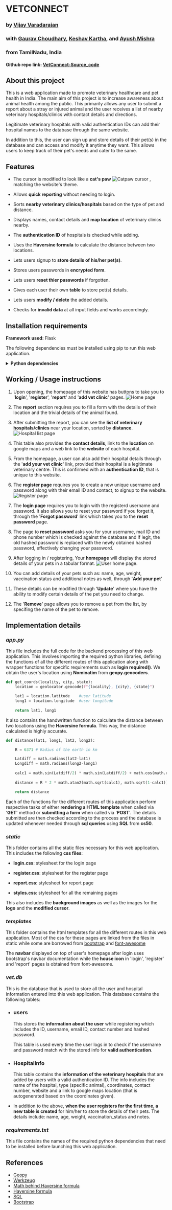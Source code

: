 # VETCONNECT
### by [Vijay Varadarajan](https://github.com/vijay-varadarajan)
### with [Gaurav Choudhary](https://github.com/Gaurav-Choudhary2113), [Keshav Kartha](https://github.com/KeshavKartha),  and [Ayush Mishra](https://github.com/Ayush-07-Mishra)
### from TamilNadu, India

#### Github repo link: [VetConnect-Source_code](https://github.com/vijay-varadarajan/VetConnect)

## About this project
This is a web application made to promote veterinary healthcare and pet health in India. The main aim of this project is to increase awareness about animal health among the public. This primarily allows any user to submit a report about a stray or injured animal and the user receives a list of nearby veterinary hospitals/clinics with contact details and directions.

Legitimate veterinary hospitals with valid authentication IDs can add their hospital names to the database through the same website.

In addition to this, the user can sign up and store details of their pet(s) in the database and can access and modify it anytime they want. This allows users to keep track of their pet's needs and cater to the same.

## Features

+ The cursor is modified to look like a **cat's paw** ![Catpaw cursor](static/images/catscratch2.gif) , matching the website's theme.

+ Allows **quick reporting** without needing to login.

+ Sorts **nearby veterinary clinics/hospitals** based on the type of pet and distance.

+ Displays names, contact details and **map location** of veterinary clinics nearby.

+ The **authentication ID** of hospitals is checked while adding.

+ Uses the **Haversine formula** to calculate the distance between two locations.

+ Lets users signup to **store details of his/her pet(s)**.

+ Stores users passwords in **encrypted form**.

+ Lets users **reset thier passwords** if forgotten.

+ Gives each user their own **table** to store pet(s) details.

+ Lets users **modify / delete** the added details.

+ Checks for **invalid data** at all input fields and works accordingly.

## Installation requirements

<b> Framework used: </b> Flask

The following dependencies must be installed using pip to run this web application.
<details>

<summary><b>Python dependencies</b></summary>

 - math
 - functools
 - Werkzeug
 - geopy
 - cs50
 - Flask
 - Flask-Session2

</details>

## Working / Usage instructions

1. Upon opening, the homepage of this website has buttons to take you to '**login**', '**register**', '**report**' and '**add vet clinic**' pages.
![Home page](static/images/vetconnecthome.png)

2. The **report** section requires you to fill a form with the details of their location and the trivial details of the animal found.

3. After submitting the report, you can see the **list of veterinary hospitals/clinics** near your location, sorted by **distance**.
![Hospital list page](static/images/vetconnecthosplist.png)

4. This table also provides the **contact details**, link to the **location** on google maps and a web link to the **website** of each hospital.

5. From the homepage, a user can also add their hospital details through the '**add your vet clinic**' link, provided their hospital is a legitimate veterinary centre. This is confirmed with an **authentication ID**, that is unique to this website.

6. The **register page** requires you to create a new unique username and password along with their email ID and contact, to signup to the website.
![Register page](static/images/vetconnectregister.png)

7. The **login page** requires you to login with the registerd username and password. It also allows you to reset your password if you forget it, through the '**Forgot password**' link which takes you to the **reset password** page.

8. The page to **reset password** asks you for your username, mail ID and phone number which is checked against the database and if legit, the old hashed password is replaced with the newly obtained hashed password, effectively changing your password.

9. After logging in / registering, Your **homepage** will display the stored details of your pets in a tabular format.
![User home page](static/images/vetconnectuserhome.png).

10. You can add details of your pets such as: name, age, weight, vaccination status and additional notes as well, through '**Add your pet**'

11. These details can be modified through '**Update**' where you have the ability to modify certain details of the pet you need to change.

12. The '**Remove**' page allows you to remove a pet from the list, by specifing the name of the pet to remove.


## Implementation details

### _**app.py**_

This file includes the full code for the backend processing of this web application. This involves importing the required python libraries, defining the functions of all the different routes of this application along with wrapper functions for specific requirements such as **login required()**. We obtain the user's location using **Nominatim** from **geopy.geocoders**. 

```python
def get_coords(locality, city, state):
    location = geolocator.geocode(f"{locality}, {city}, {state}")

    lat1 = location.latitude    #user latitude
    long1 = location.longitude  #user longitude
    
    return lat1, long1
```

It also contains the handwritten function to calculate the distance between two locations using the **Haversine formula**. This way, the distance calculated is highly accurate.

```python
def distance(lat1, long1, lat2, long2):

    R = 6371 # Radius of the earth in km

    Latdiff = math.radians(lat2-lat1)
    Longdiff = math.radians(long2-long1)
    
    calc1 = math.sin(Latdiff/2) * math.sin(Latdiff/2) + math.cos(math.radians(lat1))* math.cos(math.radians(lat2)) * math.sin(Longdiff/2) * math.sin(Longdiff/2)
    
    distance = R * 2 * math.atan2(math.sqrt(calc1), math.sqrt(1-calc1)) 

    return distance
```

Each of the functions for the different routes of this application perform respective tasks of either **rendering a HTML template** when called via '**GET**' method or **submitting a form** when called via '**POST**'. The details submitted are then checked according to the process and the database is updated whenever needed through **sql queries** using **SQL** from **cs50**.

### _**static**_

This folder contains all the static files necessary for this web application. This includes the following **css files**: 

 - **login.css**: stylesheet for the login page

 - **register.css**: stylesheet for the register page
 
 - **report.css**: stylesheet for report page
 
 - **styles.css**: stylesheet for all the remaining pages

This also includes the **background images** as well as the images for the **logo** and the **modified cursor**. 


### _**templates**_
This folder contains the html templates for all the different routes in this web application. Most of the css for these pages are linked from the files in static while some are borrowed from [bootstrap](https://getbootstrap.com) and [font-awesome](https://cdnjs.cloudflare.com/ajax/libs/font-awesome/4.7.0/css/font-awesome.min.css)

The **navbar** displayed on top of user's homepage after login uses bootstrap's navbar documentation while the **house icon** in 'login', 'register' and 'report' pages is obtained from font-awesome.

### _**vet.db**_
This is the database that is used to store all the user and hospital information entered into this web application. This database contains the following tables: 

 * ### users
    This stores the **information about the user** while registering which includes the ID, username, email ID, contact number and hashed password.

    This table is used every time the user logs in to check if the username and password match with the stored info for **valid authentication**.

 * ### HospitalInfo
    This table contains the **information of the veterinary hospitals** that are added by users with a valid authentication ID. The info includes the name of the hospital, type (specific animal), coordinates, contact number, website and a link to google maps location (that is autogenerated based on the coordinates given).

 * In addition to the above, **when the user registers for the first time, a new table is created** for him/her to store the details of their pets. The details include: name, age, weight, vaccination_status and notes.

### _**requirements.txt**_
This file contains the names of the required python dependencies that need to be installed before launching this web application.

## References

 - [Geopy](https://pypi.org/project/geopy/)
 - [Werkzeug](https://pypi.org/project/Werkzeug/)
 - [Math behind Haversine formula](https://community.esri.com/t5/coordinate-reference-systems-blog/distance-on-a-sphere-the-haversine-formula/ba-p/902128#:~:text=For%20example%2C%20haversine(%CE%B8),longitude%20of%20the%20two%20points.)
 - [Haversine formula](https://en.wikipedia.org/wiki/Haversine_formula)
 - [SQL](https://www.w3schools.com/sql/)
 - [Bootstrap](https://www.getbootstrap.com)
